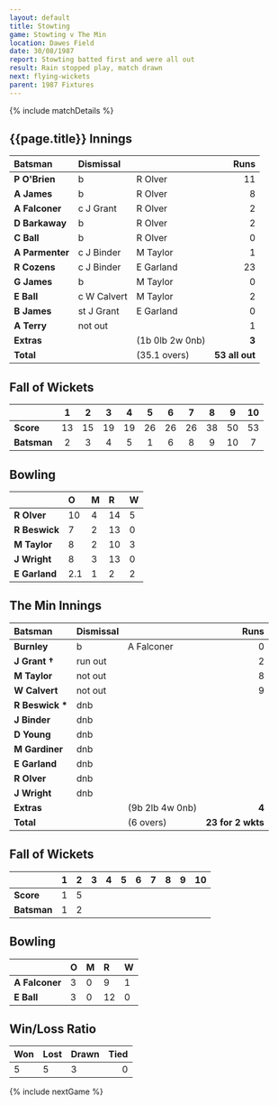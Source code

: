 ```yaml
---
layout: default
title: Stowting
game: Stowting v The Min
location: Dawes Field
date: 30/08/1987
report: Stowting batted first and were all out
result: Rain stopped play, match drawn
next: flying-wickets
parent: 1987 Fixtures
---
```


{% include matchDetails %}

## {{page.title}} Innings

| Batsman | Dismissal |  | Runs |
|:---|:---|---|---:|
| **P O'Brien** | b | R Olver | 11 |
| **A James** | b | R Olver | 8 |
| **A Falconer** | c J Grant | R Olver | 2 |
| **D Barkaway** | b | R Olver | 2 |
| **C Ball** | b | R Olver | 0 |
| **A Parmenter** | c J Binder | M Taylor | 1 |
| **R Cozens** | c J Binder | E Garland | 23 |
| **G James** | b | M Taylor | 0 |
| **E Ball** | c W Calvert | M Taylor | 2 |
| **B James** | st J Grant | E Garland | 0 |
| **A Terry** | not out |  | 1 |
| **Extras** | | (1b 0lb 2w 0nb) | **3** |
| **Total** | | (35.1 overs) | **53 all out** |

## Fall of Wickets

| | 1 | 2 | 3 | 4 | 5 | 6 | 7 | 8 | 9 | 10 |
|---|:---:|:---:|:---:|:---:|:---:|:---:|:---:|:---:|:---:|:---:|
| **Score** | 13 | 15 | 19 | 19 | 26 | 26 | 26 | 38 | 50 | 53 |
| **Batsman** | 2 | 3 | 4 | 5 | 1 | 6 | 8 | 9 | 10 | 7 |

## Bowling

| | O | M | R | W |
|---|:---|:---|:---|:---|
| **R Olver** | 10 | 4 | 14 | 5 |
| **R Beswick** | 7 | 2 | 13 | 0 |
| **M Taylor** | 8 | 2 | 10 | 3 |
| **J Wright** | 8 | 3 | 13 | 0 |
| **E Garland** | 2.1 | 1 | 2 | 2 |

## The Min Innings

| Batsman | Dismissal |  | Runs |
|:---|:---|---|---:|
| **Burnley** | b | A Falconer | 0 |
| **J Grant &#8224;** | run out |  | 2 |
| **M Taylor** | not out |   | 8 |
| **W Calvert** | not out |   | 9 |
| **R Beswick &#42;** | dnb |  |  |
| **J Binder** | dnb |  |  |
| **D Young** | dnb |  |  |
| **M Gardiner** | dnb |  |  |
| **E Garland** | dnb |  |  |
| **R Olver** | dnb |  |  |
| **J Wright** | dnb |  |  |
| **Extras** | | (9b 2lb 4w 0nb) | **4** |
| **Total** | | (6 overs) | **23 for 2 wkts** |

## Fall of Wickets

| | 1 | 2 | 3 | 4 | 5 | 6 | 7 | 8 | 9 | 10 |
|---|:---:|:---:|:---:|:---:|:---:|:---:|:---:|:---:|:---:|:---:|
| **Score** | 1 | 5 |  |  |  |  |  |  |  |  |
| **Batsman** | 1 | 2 |  |  |  |  |  |  |  |  |

## Bowling

| | O | M | R | W |
|---|:---|:---|:---|:---|
| **A Falconer** | 3 | 0 | 9 | 1 |
| **E Ball** | 3 | 0 | 12 | 0 |

## Win/Loss Ratio

| Won | Lost | Drawn | Tied |
|:---|:---|:---|---:|
| 5 | 5 | 3 | 0 |

{% include nextGame %}
